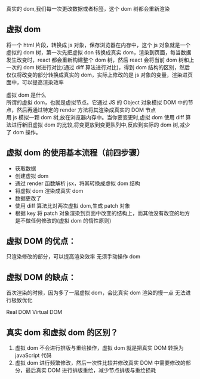 真实的 dom,我们每一次更改数据或者标签，这个 dom 树都会重新渲染

## 虚拟 dom

将一个 html 片段，转换成 js 对象，保存浏览器在内存中，这个 js 对象就是一个虚拟的 dom 树，第一次先把虚拟 don 转换成真实 dom，渲染到页面，每当数据发生改变时，react 都会重新构建整个 dom 树，然后 react 会将当前 dom 树和上一次的 dom 树进行对比(通过 diff 算法进行对比)，得到 dom 结构的区别，然后仅仅将改变的部分转换成真实的 dom，实际上修改的是 js 对象的变量，渲染进页面中，可以提高渲染效率

虚拟 dom 是什么  
 所谓的虚拟 dom，也就是虚拟节点。它通过 JS 的 Object 对象模拟 DOM 中的节点，然后再通过特定的 render 方法将其渲染成真实的 DOM 节点  
 用 js 模拟一颗 dom 树,放在浏览器内存中。当你要变更时,虚拟 dom 使用 diff 算法进行新旧虚拟 dom 的比较,将变更放到变更队列中,反应到实际的 dom 树,减少了 dom 操作。

## 虚拟 dom 的使用基本流程（前四步骤）

- 获取数据
- 创建虚拟 dom
- 通过 render 函数解析 jsx，将其转换成虚拟 dom 结构
- 将虚拟 dom 渲染成真实 dom
- 数据更改了
- 使用 diff 算法比对两次虚拟 dom,生成 patch 对象
- 根据 key 将 patch 对象渲染到页面中改变的结构上，而其他没有改变的地方是不做任何修改的(虚拟 dom 的惰性原则)

## 虚拟 DOM 的优点：

只渲染修改的部分，可以提高渲染效率
无须手动操作 dom

## 虚拟 DOM 的缺点：

首次渲染的时候，因为多了一层虚拟 dom，会比真实 dom 渲染的慢一点
无法进行极致优化

Real DOM Virtual DOM

## 真实 dom 和虚拟 dom 的区别？

1. 虚拟 dom 不会进行排版与重绘操作，虚拟 dom 就是把真实 DOM 转换为 javaScript 代码  
2. 虚拟 dom 进行频繁修改，然后一次性比较并修改真实 DOM 中需要修改的部分，最后真实 DOM 进行排版重绘，减少节点排版与重绘损耗
